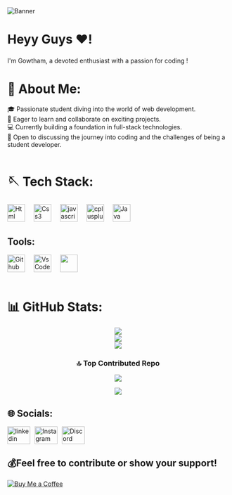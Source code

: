 <img src="https://github.com/GowthamXeno/GowthamXeno/assets/101506428/d65b23bd-dabe-4e99-8f46-6c238272bdd5" alt="Banner" style="max-width:100%; height:auto;" />

<h1 align="left">Heyy Guys ❤!</h1>

###

<p align="left">I'm Gowtham, a devoted enthusiast with a passion for coding !</p>

###

# 💫 About Me:
🎓 Passionate student diving into the world of web development.<br>🚀 Eager to learn and collaborate on exciting projects.<br>💻 Currently building a foundation in full-stack technologies.<br>🌟 Open to discussing the journey into coding and the challenges of being a student developer.<br><br>

# 🪡 Tech Stack:
###

<div align="left">
  <img src="https://github.com/GowthamXeno/GowthamXeno/assets/101506428/a2092bf0-b82c-41b6-b147-d98689effd50" height="40" alt="Html"  />
  <img width="12" />
  <img src="https://github.com/GowthamXeno/GowthamXeno/assets/101506428/0b62fa14-b015-49e1-a688-8e53bfb2b420" height="40" alt="Css3"  />
  <img width="12" />
   <img src="https://github.com/GowthamXeno/GowthamXeno/assets/101506428/01a996a4-8a32-4c18-b4c5-78fddd71ce38" height="40" alt="javascript"  />
  <img width="12" />
  <img src="https://github.com/GowthamXeno/GowthamXeno/assets/101506428/b23f0cc3-126a-404a-bede-9c6b88373967" height="40" alt="cplusplus"  />
  <img width="12" />
  <img src="https://github.com/GowthamXeno/GowthamXeno/assets/101506428/1235a585-5b0f-4afe-b642-72d449665fae" height="40" alt="Java"  />
  <img width="12" />
</div>

## Tools:
<div align="left">
    <img src="https://github.com/GowthamXeno/GowthamXeno/assets/101506428/2b6a2ae9-c0b3-4625-9bbb-ee5178c3b5c7" height="40" alt="Github"  />
  <img width="12" />
    <img src="https://github.com/GowthamXeno/GowthamXeno/assets/101506428/6de54543-9271-45b0-99bd-63b038d26e2b" height="40" alt="VsCode"  />
  <img width="12" />
    <img src="" height="40" alt=""  />
  <img width="12" />
  <br>
  <br>
</div>

# 📊 GitHub Stats:
<div align="center">
  
![](https://github-readme-stats.vercel.app/api?username=GowthamXeno&theme=gotham&hide_border=false&include_all_commits=true&count_private=true)<br/>
![](https://github-readme-streak-stats.herokuapp.com/?user=GowthamXeno&theme=gotham&hide_border=false)<br/>
![](https://github-readme-stats.vercel.app/api/top-langs/?username=GowthamXeno&theme=gotham&hide_border=false&include_all_commits=true&count_private=true&layout=compact)

### 🔝 Top Contributed Repo
![](https://github-contributor-stats.vercel.app/api?username=GowthamXeno&limit=5&theme=dark&combine_all_yearly_contributions=true)
</div>
<div align="center">
<a href="https://visitcount.itsvg.in">
  <img src="https://visitcount.itsvg.in/api?id=GowthamXeno&label=Profile%20Views&pretty=true" />
</a>
</div>

## 🌐 Socials:
<div align="left" style="display: flex; gap: 10px;">
  <a href="https://www.linkedin.com/in/gowtham-m-75973a22a/" target="_blank">
    <img src="https://github.com/GowthamXeno/GowthamXeno/assets/101506428/4c0b70c6-836f-442e-aa06-937803a96d5e" width="52" height="40" alt="linkedin logo"  />
  </a>
  <a href="https://www.instagram.com/gowthamxeno" target="_blank">
    <img src="https://github.com/GowthamXeno/GowthamXeno/assets/101506428/86b222d8-e322-4e27-84b6-bc66585ece63" width="52" height="40" alt="Instagram"  />
  </a>
   <a href="https://discord.gg/https://discord.gg/aVx39y5Eq6" target="_blank">
    <img src="https://github.com/GowthamXeno/GowthamXeno/assets/101506428/259af4b1-0e48-448a-b19d-b1177d8a28d9" width="52" height="40" alt="Discord"  />
  </a>
</div>

  ## 💰Feel free to contribute or show your support!
<!--  [![BuyMeACoffee](https://img.shields.io/badge/Buy%20Me%20a%20Coffee-ffdd00?style=for-the-badge&logo=buy-me-a-coffee&logoColor=black)](https://www.buymeacoffee.com/gowthamxeno) -->
<a href="https://www.buymeacoffee.com/gowthamxeno" target="_blank">
  <img src="https://img.buymeacoffee.com/button-api/?text=Buy%20me%20a%20coffee&emoji=%E2%98%95&slug=gowthamxeno&button_colour=FFDD00&font_colour=000000&font_family=Comic&outline_colour=000000&coffee_colour=ffffff" alt="Buy Me a Coffee">
</a>



<!-- ![snake animation](https://github.com/GowthamXeno/GowthamXeno/blob/output/github-contribution-grid-snake2.svg)
-->
  

